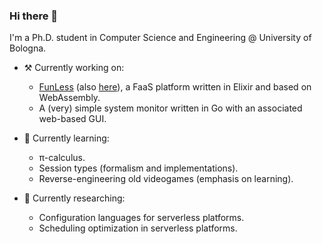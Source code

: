 ### Hi there 👋

I'm a Ph.D. student in Computer Science and Engineering @ University of Bologna.

- ⚒️ Currently working on:
  - [FunLess](https://funless.dev/) (also [here](https://github.com/funlessdev)), a FaaS platform written in Elixir and based on WebAssembly.
  - A (very) simple system monitor written in Go with an associated web-based GUI.

- 🌱 Currently learning:
  - π-calculus.
  - Session types (formalism and implementations).
  - Reverse-engineering old videogames (emphasis on learning).

- 🔭 Currently researching:
  - Configuration languages for serverless platforms.
  - Scheduling optimization in serverless platforms.

<!--
**mattrent/mattrent** is a ✨ _special_ ✨ repository because its `README.md` (this file) appears on your GitHub profile.

Here are some ideas to get you started:

- 🔭 I’m currently working on ...
- 🌱 I’m currently learning ...
- 👯 I’m looking to collaborate on ...
- 🤔 I’m looking for help with ...
- 💬 Ask me about ...
- 📫 How to reach me: ...
- 😄 Pronouns: ...
- ⚡ Fun fact: ...
-->
